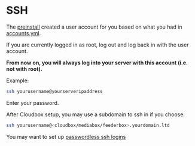 # SSH

The [preinstall](06-install-ssh.md) created a user account for you based on what you had in [accounts.yml](06-install-ssh.md).

If you are currently logged in as root, log out and log back in with the user account.

**From now on, you will always log into your server with this account \(i.e. not with root\).**

Example:

```bash
ssh yourusername@yourserveripaddress
```

Enter your password.

After Cloudbox setup, you may use a subdomain to ssh in if you choose:

```bash
ssh yourusername@<cloudbox/mediabox/feederbox>.yourdomain.ltd
```

You may want to set up [passwordless ssh logins](https://www.tecmint.com/ssh-passwordless-login-using-ssh-keygen-in-5-easy-steps/)

